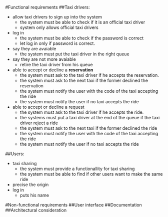 #Functional requirements
##Taxi drivers:
* allow taxi drivers to sign up into the system
    * the system must be able to check if it is an official taxi driver
    * system only allows official taxi drivers
* log in
    * the system must be able to check if the password is correct
    * let log in only if password is correct.
* say they are avaiable
    * the system must put the taxi driver in the right queue
* say they are not more avaiable
    * retire the taxi driver from his queue
* able to accept or decline a **reservation**      <!--- put reservation in lewic -->
    * the system must ask to the taxi driver if he accepts the reservation.
    * the system must ask to the next taxi if the former declined the reservation
    * the system must notify the user with the code of the taxi accepting the ride
    * the system must notify the user if no taxi accepts the ride
* able to accept or decline a request
    * the system must ask to the taxi driver if he accepts the ride.
    * the systems must put a taxi driver at the end of the queue if the taxi driver reject a ride
    * the system must ask to the next taxi if the former declined the ride
    * the system must notify the user with the code of the taxi accepting the ride
    * the system must notify the user if no taxi accepts the ride

##Users:
* taxi sharing
    * the system must provide a functionallity  for taxi sharing
    * the system must be able to find if other users want to make the same ride 
* precise the origin
* log in
    * puts his name

#Non-functional requirements
##User interface
##Documentation
##Architectural consideration
